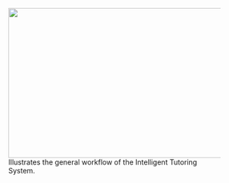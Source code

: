 <figure id="fig:its-workflow">
  <img src="../icons/its-workflow.png" width="600", height="300">
  <figcaption>Illustrates the general workflow of the Intelligent Tutoring System.</figcaption>
</figure>
